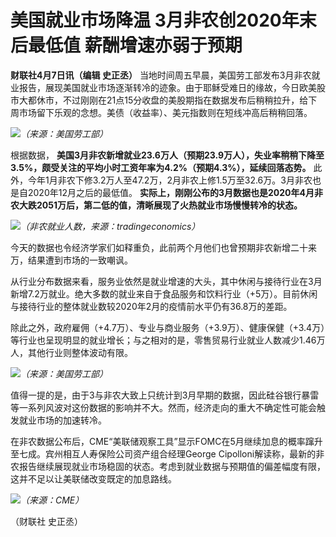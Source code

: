 # 美国就业市场降温 3月非农创2020年末后最低值 薪酬增速亦弱于预期

**财联社4月7日讯（编辑 史正丞）**
当地时间周五早晨，美国劳工部发布3月非农就业报告，展现美国就业市场逐渐转冷的迹象。由于耶稣受难日的缘故，今日欧美股市大都休市，不过刚刚在21点15分收盘的美股期指在数据发布后稍稍拉升，给下周市场留下乐观的念想。美债（收益率）、美元指数则在短线冲高后稍稍回落。

![](https://inews.gtimg.com/om_bt/OvP55ku0WQ_2ynudwTmkdyRxLKFJrL_ld8EhhTOE5-uGAAA/1000)_（来源：美国劳工部）_

根据数据，
**美国3月非农新增就业23.6万人（预期23.9万人），失业率稍稍下降至3.5%，颇受关注的平均小时工资年率为4.2%（预期4.3%），延续回落态势。**
此外，今年1月非农下修3.2万人至47.2万，2月非农上修1.5万至32.6万。3月非农也是自2020年12月之后的最低值。
**实际上，刚刚公布的3月数据也是2020年4月非农大跌2051万后，第二低的值，清晰展现了火热就业市场慢慢转冷的状态。**

![](https://inews.gtimg.com/om_bt/OHWK-m2tZ-lpBoc29Zc8CyKgncFPE7d0Uw4t8DrwU0FOcAA/1000)_（非农就业人数，来源：tradingeconomics）_

今天的数据也令经济学家们如释重负，此前两个月他们也曾预期非农新增二十来万，结果遭到市场的一致嘲讽。

从行业分布数据来看，服务业依然是就业增速的大头，其中休闲与接待行业在3月新增7.2万就业。绝大多数的就业来自于食品服务和饮料行业（+5万）。目前休闲与接待行业的整体就业数较2020年2月的疫情前水平仍有36.8万的差距。

除此之外，政府雇佣（+4.7万）、专业与商业服务（+3.9万）、健康保健（+3.4万）等行业也呈现明显的就业增长；与之相对的是，零售贸易行业就业人数减少1.46万人，其他行业则整体波动有限。

![](https://inews.gtimg.com/om_bt/OhT3v_eo2nfWXlMw9uXK0wWlIoKnbG1UpSwPlCah9c2PkAA/1000)_（来源：美国劳工部）_

值得一提的是，由于3与非农大致上只统计到3月早期的数据，因此硅谷银行暴雷等一系列风波对这份数据的影响并不大。然而，经济走向的重大不确定性可能会触发就业市场的加速转冷。

在非农数据公布后，CME“美联储观察工具”显示FOMC在5月继续加息的概率蹿升至七成。宾州相互人寿保险公司资产组合经理George
Cipolloni解读称，最新的非农报告继续展现就业市场稳固的状态。考虑到就业数据与预期值的偏差幅度有限，这并不足以让美联储改变既定的加息路线。

![](https://inews.gtimg.com/om_bt/OqRIVRs9IP-j3HyvsRFDs60gpG_8YxhQrvoeyzKfQz8YMAA/1000)_（来源：CME）_

（财联社 史正丞）

